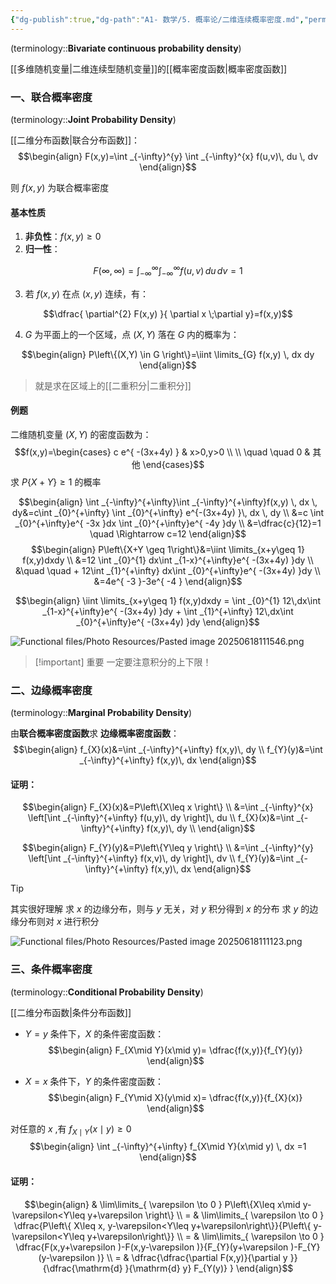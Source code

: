 ```yaml
---
{"dg-publish":true,"dg-path":"A1- 数学/5. 概率论/二维连续概率密度.md","permalink":"/A1- 数学/5. 概率论/二维连续概率密度/","dgPassFrontmatter":true,"noteIcon":"","created":"2024-04-16T13:01:27.000+08:00","updated":"2025-08-03T10:59:27.691+08:00"}
---
```


(terminology::**Bivariate continuous probability density**)

[[多维随机变量\|二维连续型随机变量]]的[[概率密度函数\|概率密度函数]]

### 一、联合概率密度 
(terminology::**Joint Probability Density**)

[[二维分布函数\|联合分布函数]]：
$$\begin{align}
F(x,y)=\int _{-\infty}^{y} \int _{-\infty}^{x} f(u,v)\, du \, dv 
\end{align}$$

则 $f(x,y)$ 为联合概率密度
#### 基本性质
1. **非负性**：$f(x,y)\geq 0$
2. **归一性**：
 
 $$F(\infty,\infty)=\int _{-\infty}^{\infty} \int _{-\infty}^{\infty} f(u,v)\, du \, dv=1$$

3. 若 $f(x,y)$ 在点 $(x,y)$ 连续，有：

$$\dfrac{ \partial^{2} F(x,y) }{ \partial x \;\partial y}=f(x,y)$$
	
4.  $G$ 为平面上的一个区域，点 $(X,Y)$ 落在 $G$ 内的概率为：

$$\begin{align}
P\left\{(X,Y) \in G \right\}=\iint \limits_{G} f(x,y) \, dx dy
\end{align}$$

>就是求在区域上的[[二重积分\|二重积分]] 

#### 例题
二维随机变量 $(X,Y)$ 的密度函数为：
$$f(x,y)=\begin{cases}
c e^{ -(3x+4y) }  & x>0,y>0 \\ \\
\quad \quad 0 & 其他
\end{cases}$$
求 $P\left\{X+Y \right\}\geq 1$ 的概率

$$\begin{align}
\int _{-\infty}^{+\infty}\int _{-\infty}^{+\infty}f(x,y) \, dx  \, dy&=c\int _{0}^{+\infty} \int _{0}^{+\infty} e^{-(3x+4y)  }\, dx \, dy \\
&=c  \int _{0}^{+\infty}e^{ -3x }dx \int _{0}^{+\infty}e^{ -4y }dy \\
&=\dfrac{c}{12}=1  \quad  \Rightarrow c=12
\end{align}$$
$$\begin{align}
P\left\{X+Y \geq 1\right\}&=\iint \limits_{x+y\geq 1} f(x,y)dxdy \\
&=12 \int _{0}^{1} dx\int _{1-x}^{+\infty}e^{ -(3x+4y) }dy \\
&\quad \quad +   12\int _{1}^{+\infty} dx\int _{0}^{+\infty}e^{ -(3x+4y) }dy \\
&=4e^{ -3 }-3e^{ -4 }
\end{align}$$



$$\begin{align}
\iint \limits_{x+y\geq 1} f(x,y)dxdy = \int _{0}^{1} 12\,dx\int _{1-x}^{+\infty}e^{ -(3x+4y) }dy  +   \int _{1}^{+\infty} 12\,dx\int _{0}^{+\infty}e^{ -(3x+4y) }dy 
\end{align}$$



![Functional files/Photo Resources/Pasted image 20250618111546.png](/img/user/Functional%20files/Photo%20Resources/Pasted%20image%2020250618111546.png)


>[!important] 重要
> 一定要注意积分的上下限！

### 二、边缘概率密度 
(terminology::**Marginal Probability Density**)

由**联合概率密度函数**求 **边缘概率密度函数**：
$$\begin{align}
f_{X}(x)&=\int _{-\infty}^{+\infty} f(x,y)\, dy \\ 
f_{Y}(y)&=\int _{-\infty}^{+\infty} f(x,y)\, dx
\end{align}$$

#### 证明：
$$\begin{align}
F_{X}(x)&=P\left\{X\leq x \right\} \\
&=\int _{-\infty}^{x} \left[\int _{-\infty}^{+\infty} f(u,y)\, dy \right]\, du  \\
f_{X}(x)&=\int _{-\infty}^{+\infty} f(x,y)\, dy \\ 
\end{align}$$

$$\begin{align}
F_{Y}(y)&=P\left\{Y\leq y \right\} \\
&=\int _{-\infty}^{y} \left[\int _{-\infty}^{+\infty} f(x,v)\, dy \right]\, dv  \\ 
f_{Y}(y)&=\int _{-\infty}^{+\infty} f(x,y)\, dx
\end{align}$$


>[!tip] 
>其实很好理解
>求 $x$ 的边缘分布，则与 $y$ 无关，对 $y$ 积分得到 $x$ 的分布
>求 $y$ 的边缘分布则对 $x$ 进行积分

![Functional files/Photo Resources/Pasted image 20250618111123.png](/img/user/Functional%20files/Photo%20Resources/Pasted%20image%2020250618111123.png)


### 三、条件概率密度 
(terminology::**Conditional Probability Density**)

[[二维分布函数\|条件分布函数]]

- $Y=y$ 条件下，$X$ 的条件密度函数：
$$\begin{align}
F_{X\mid Y}(x\mid y)= \dfrac{f(x,y)}{f_{Y}(y)} 
\end{align}$$

- $X=x$ 条件下，$Y$ 的条件密度函数：
$$\begin{align}
F_{Y\mid X}(y\mid x)= \dfrac{f(x,y)}{f_{X}(x)}
\end{align}$$

对任意的 $x$ ,有 $f_{X\mid Y}(x\mid y)\geq 0$
$$\begin{align}
\int _{-\infty}^{+\infty} f_{X\mid Y}(x\mid y) \, dx =1
\end{align}$$

#### 证明：

$$\begin{align}
 & \lim\limits_{ \varepsilon \to 0 } P\left\{X\leq x\mid y-\varepsilon<Y\leq y+\varepsilon \right\} \\
= & \lim\limits_{ \varepsilon \to 0 } \dfrac{P\left\{ X\leq x, y-\varepsilon<Y\leq y+\varepsilon\right\}}{P\left\{ y-\varepsilon<Y\leq y+\varepsilon\right\}} \\
= & \lim\limits_{ \varepsilon  \to 0 } \dfrac{F(x,y+\varepsilon )-F(x,y-\varepsilon )}{F_{Y}(y+\varepsilon )-F_{Y}(y-\varepsilon )} \\
= & \dfrac{\dfrac{\partial F(x,y)}{\partial y }}{\dfrac{\mathrm{d} }{\mathrm{d} y} F_{Y(y)} }
\end{align}$$


